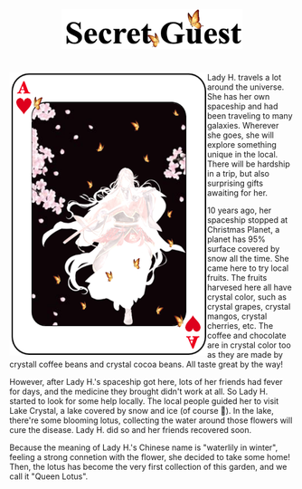 <p align="center">
<img src="https://github.com/lady-h-world/My_Garden/blob/main/images/Secret_Guest_images/secret_guest_logo.png" width="320" height="70" />
</p>

#

<p>
<img align="left" src="https://github.com/lady-h-world/My_Garden/blob/main/images/Secret_Guest_images/secret_guest.png" width="350" height="500" />

Lady H. travels a lot around the universe. She has her own spaceship and had been traveling to many galaxies. Wherever she goes, she will explore something unique in the local. There will be hardship in a trip, but also surprising gifts awaiting for her.

10 years ago, her spaceship stopped at Christmas Planet, a planet has 95% surface covered by snow all the time. She came here to try local fruits. The fruits harvesed here all have crystal color, such as crystal grapes, crystal mangos, crystal cherries, etc. The coffee and chocolate are in crystal color too as they are made by crystall coffee beans and crystal cocoa beans. All taste great by the way!

However, after Lady H.'s spaceship got here, lots of her friends had fever for days, and the medicine they brought didn't work at all. So Lady H. started to look for some help locally. The local people guided her to visit Lake Crystal, a lake covered by snow and ice (of course 🤣). In the lake, there're some blooming lotus, collecting the water around those flowers will cure the disease. Lady H. did so and her friends recovered soon.
  
Because the meaning of Lady H.'s Chinese name is "waterlily in winter", feeling a strong connetion with the flower, she decided to take some home! Then, the lotus has become the very first collection of this garden, and we call it "Queen Lotus".

</p>
<p>&nbsp;</p>
<p>&nbsp;</p>
